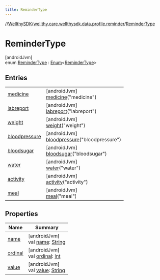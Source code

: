 ```yaml
---
title: ReminderType
---
```

//[WellthySDK](../../../index.html)/[wellthy.care.wellthysdk.data.profile.reminder](../index.html)/[ReminderType](index.html)



# ReminderType



[androidJvm]\
enum [ReminderType](index.html) : [Enum](https://kotlinlang.org/api/latest/jvm/stdlib/kotlin/-enum/index.html)&lt;[ReminderType](index.html)&gt;



## Entries


| | |
|---|---|
| [medicine](medicine/index.html) | [androidJvm]<br>[medicine](medicine/index.html)("medicine") |
| [labreport](labreport/index.html) | [androidJvm]<br>[labreport](labreport/index.html)("labreport") |
| [weight](weight/index.html) | [androidJvm]<br>[weight](weight/index.html)("weight") |
| [bloodpressure](bloodpressure/index.html) | [androidJvm]<br>[bloodpressure](bloodpressure/index.html)("bloodpressure") |
| [bloodsugar](bloodsugar/index.html) | [androidJvm]<br>[bloodsugar](bloodsugar/index.html)("bloodsugar") |
| [water](water/index.html) | [androidJvm]<br>[water](water/index.html)("water") |
| [activity](activity/index.html) | [androidJvm]<br>[activity](activity/index.html)("activity") |
| [meal](meal/index.html) | [androidJvm]<br>[meal](meal/index.html)("meal") |


## Properties


| Name | Summary |
|---|---|
| [name](../../wellthy.care.wellthysdk.utils/-google-fit-syncing-manager/-syncing-data-type/-s-t-e-p-s/index.html#-372974862%2FProperties%2F-1123460525) | [androidJvm]<br>val [name](../../wellthy.care.wellthysdk.utils/-google-fit-syncing-manager/-syncing-data-type/-s-t-e-p-s/index.html#-372974862%2FProperties%2F-1123460525): [String](https://kotlinlang.org/api/latest/jvm/stdlib/kotlin/-string/index.html) |
| [ordinal](../../wellthy.care.wellthysdk.utils/-google-fit-syncing-manager/-syncing-data-type/-s-t-e-p-s/index.html#-739389684%2FProperties%2F-1123460525) | [androidJvm]<br>val [ordinal](../../wellthy.care.wellthysdk.utils/-google-fit-syncing-manager/-syncing-data-type/-s-t-e-p-s/index.html#-739389684%2FProperties%2F-1123460525): [Int](https://kotlinlang.org/api/latest/jvm/stdlib/kotlin/-int/index.html) |
| [value](value.html) | [androidJvm]<br>val [value](value.html): [String](https://kotlinlang.org/api/latest/jvm/stdlib/kotlin/-string/index.html) |

